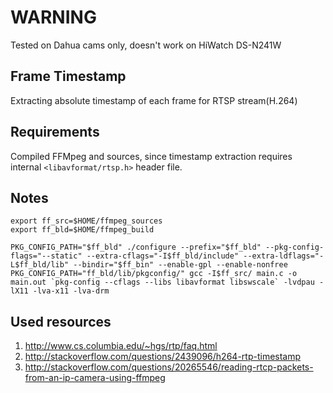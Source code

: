 # WARNING
Tested on Dahua cams only, doesn't work on HiWatch DS-N241W

## Frame Timestamp
Extracting absolute timestamp of each frame for RTSP stream(H.264)

## Requirements
Compiled FFMpeg and sources, since timestamp extraction requires internal `<libavformat/rtsp.h>` header file.

## Notes
```
export ff_src=$HOME/ffmpeg_sources
export ff_bld=$HOME/ffmpeg_build

PKG_CONFIG_PATH="$ff_bld" ./configure --prefix="$ff_bld" --pkg-config-flags="--static" --extra-cflags="-I$ff_bld/include" --extra-ldflags="-L$ff_bld/lib" --bindir="$ff_bin" --enable-gpl --enable-nonfree
PKG_CONFIG_PATH="ff_bld/lib/pkgconfig/" gcc -I$ff_src/ main.c -o main.out `pkg-config --cflags --libs libavformat libswscale` -lvdpau -lX11 -lva-x11 -lva-drm
```

## Used resources
1. http://www.cs.columbia.edu/~hgs/rtp/faq.html
2. http://stackoverflow.com/questions/2439096/h264-rtp-timestamp
3. http://stackoverflow.com/questions/20265546/reading-rtcp-packets-from-an-ip-camera-using-ffmpeg

